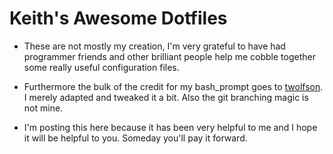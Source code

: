 # Keith's Awesome Dotfiles

* These are not mostly my creation, I'm very grateful to have had
programmer friends and other brilliant people help me cobble together
some really useful configuration files.

* Furthermore the bulk of the credit
for my bash_prompt goes to [twolfson](https://github.com/twolfson/sexy-bash-prompt).
I merely adapted and tweaked it a bit. Also the git branching magic is not mine.

* I'm posting this here because it has been very helpful to me and I hope
it will be helpful to you. Someday you'll pay it forward.
